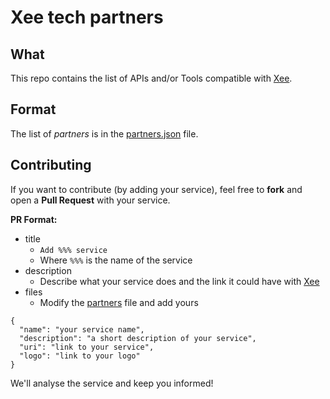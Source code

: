# Xee tech partners

## What

This repo contains the list of APIs and/or Tools compatible with [Xee](https://dev.xee.com).

## Format

The list of *partners* is in the [partners.json](partners.json) file.

## Contributing

If you want to contribute (by adding your service), feel free to **fork** and open a **Pull Request** with your service.

**PR Format:**

- title
  - `Add %%% service`
  - Where `%%%` is the name of the service
- description
  - Describe what your service does and the link it could have with [Xee](https://www.xee.com)
- files
  - Modify the [partners](partners.json) file and add yours

``` 
{ 
  "name": "your service name",
  "description": "a short description of your service",
  "uri": "link to your service",
  "logo": "link to your logo"
} 
```

We'll analyse the service and keep you informed! 
